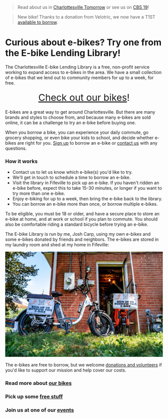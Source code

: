> Read about us in
> [Charlottesville Tomorrow](https://www.cvilletomorrow.org/wanna-try-an-e-bike-josh-carp-will-lend-you-his/)
> or see us on
> [CBS 19](https://www.cbs19news.com/story/48516458/local-man-running-electric-bike-lending-library)!

> New bike! Thanks to a donation from Velotric, we now have a T1ST
> [available to borrow](/about).

# Curious about e-bikes? Try one from the E-bike Lending Library!

The Charlottesville E-bike Lending Library is a free, non-profit service working to expand
access to e-bikes in the area. We have a small collection of e-bikes that we lend out to
community members for up to a week, for free.

<div style="text-align: center; font-size: 30px; margin: 20px"><a href="/about/">Check out our bikes</a>!</div>

E-bikes are a great way to get around Charlottesville. But there are many brands and
styles to choose from, and because many e-bikes are sold online, it can be a challenge to
try an e-bike before buying one.

When you borrow a bike, you can experience your daily commute, go grocery shopping, or
even bike your kids to school, and decide whether e-bikes are right for you.
[Sign up](https://forms.gle/ZykVSUUp2KPBHxfv5) to borrow an e-bike or
[contact us](mailto:hi@ebikelibrarycville.org) with any questions.

### How it works

- Contact us to let us know which e-bike(s) you'd like to try.
- We'll get in touch to schedule a time to borrow an e-bike.
- Visit the library in Fifeville to pick up an e-bike. If you haven't ridden an e-bike
  before, expect this to take 15-30 minutes, or longer if you want to try more than one
  e-bike.
- Enjoy e-biking for up to a week, then bring the e-bike back to the library.
- You can borrow an e-bike more than once, or borrow multiple e-bikes.

To be eligible, you must be 18 or older, and have a secure place to store an e-bike at
home, and at work or school if you plan to commute. You should also be comfortable riding
a standard bicycle before trying an e-bike.

The E-bike Library is run by me, Josh Carp, using my own e-bikes and some e-bikes donated
by friends and neighbors. The e-bikes are stored in my laundry room and shed at my home in
Fifeville:

<img src="/ebikes/DSC3796-scaled.jpg" width=600 alt="E-bikes at the library" />

The e-bikes are free to borrow, but we welcome [donations and volunteers](/support) if
you'd like to support our mission and help cover our costs.

### Read more about [our bikes](/about)

### Pick up some [free stuff](/free-stuff)

### Join us at one of our [events](/events)
